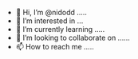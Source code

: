 - 👋 Hi, I’m @nidodd .....
- 👀 I’m interested in ...
- 🌱 I’m currently learning .....
- 💞️ I’m looking to collaborate on ......
- 📫 How to reach me .....

<!---
nidodd/nidodd is a ✨ special ✨ repository because its `README.md` (this file) appears on your GitHub profile.
You can click the Preview link to take a look at your changes.
--->
